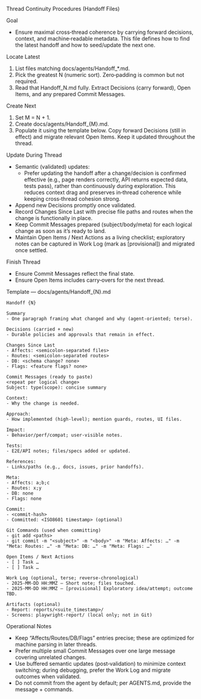 Thread Continuity Procedures (Handoff Files)

Goal
- Ensure maximal cross‑thread coherence by carrying forward decisions, context, and machine‑readable metadata. This file defines how to find the latest handoff and how to seed/update the next one.

Locate Latest
1) List files matching docs/agents/Handoff_*.md.
2) Pick the greatest N (numeric sort). Zero‑padding is common but not required.
3) Read that Handoff_N.md fully. Extract Decisions (carry forward), Open Items, and any prepared Commit Messages.

Create Next
1) Set M = N + 1.
2) Create docs/agents/Handoff_{M}.md.
3) Populate it using the template below. Copy forward Decisions (still in effect) and migrate relevant Open Items. Keep it updated throughout the thread.

Update During Thread
- Semantic (validated) updates:
  - Prefer updating the handoff after a change/decision is confirmed effective
    (e.g., page renders correctly, API returns expected data, tests pass),
    rather than continuously during exploration. This reduces context drag and
    preserves in‑thread coherence while keeping cross‑thread cohesion strong.
- Append new Decisions promptly once validated.
- Record Changes Since Last with precise file paths and routes when the change
  is functionally in place.
- Keep Commit Messages prepared (subject/body/meta) for each logical change as
  soon as it’s ready to land.
- Maintain Open Items / Next Actions as a living checklist; exploratory notes
  can be captured in Work Log (mark as [provisional]) and migrated once settled.

Finish Thread
- Ensure Commit Messages reflect the final state.
- Ensure Open Items includes carry‑overs for the next thread.

Template — docs/agents/Handoff_{N}.md
```
Handoff {N}

Summary
- One paragraph framing what changed and why (agent‑oriented; terse).

Decisions (carried + new)
- Durable policies and approvals that remain in effect.

Changes Since Last
- Affects: <semicolon‑separated files>
- Routes: <semicolon‑separated routes>
- DB: <schema change? none>
- Flags: <feature flags? none>

Commit Messages (ready to paste)
<repeat per logical change>
Subject: type(scope): concise summary

Context:
- Why the change is needed.

Approach:
- How implemented (high‑level); mention guards, routes, UI files.

Impact:
- Behavior/perf/compat; user‑visible notes.

Tests:
- E2E/API notes; files/specs added or updated.

References:
- Links/paths (e.g., docs, issues, prior handoffs).

Meta:
- Affects: a;b;c
- Routes: x;y
- DB: none
- Flags: none

Commit:
- <commit-hash>
- Committed: <ISO8601 timestamp> (optional)

Git Commands (used when committing)
- git add <paths>
- git commit -m "<subject>" -m "<body>" -m "Meta: Affects: …" -m "Meta: Routes: …" -m "Meta: DB: …" -m "Meta: Flags: …"

Open Items / Next Actions
- [ ] Task …
- [ ] Task …

Work Log (optional, terse; reverse‑chronological)
- 2025‑MM‑DD HH:MMZ — Short note; files touched.
- 2025‑MM‑DD HH:MMZ — [provisional] Exploratory idea/attempt; outcome TBD.

Artifacts (optional)
- Report: reports/<suite_timestamp>/
- Screens: playwright-report/ (local only; not in Git)
```

Operational Notes
- Keep “Affects/Routes/DB/Flags” entries precise; these are optimized for machine parsing in later threads.
- Prefer multiple small Commit Messages over one large message covering unrelated changes.
- Use buffered semantic updates (post‑validation) to minimize context switching; during debugging, prefer the Work Log and migrate outcomes when validated.
- Do not commit from the agent by default; per AGENTS.md, provide the message + commands.

